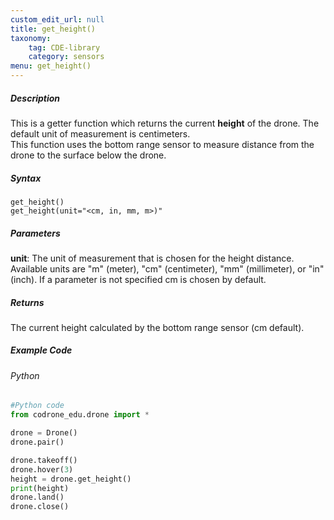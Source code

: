 ```yaml
---
custom_edit_url: null
title: get_height()
taxonomy:
    tag: CDE-library
    category: sensors
menu: get_height()
---
```


##### Description

This is a getter function which returns the current **height** of the drone. The default unit of measurement is centimeters. <br />
This function uses the bottom range sensor to measure distance from the drone to the surface below the drone. <br />

##### Syntax
```get_height()```<br />
```get_height(unit="<cm, in, mm, m>)"```<br />

##### Parameters
**unit**: The unit of measurement that is chosen for the height distance. Available units are "m" (meter), "cm" (centimeter), "mm" (millimeter), or "in" (inch). If a parameter is not specified cm is chosen by default.


##### Returns

The current height calculated by the bottom range sensor (cm default).

##### Example Code
###### Python
```python
#Python code
from codrone_edu.drone import *

drone = Drone()
drone.pair()

drone.takeoff()
drone.hover(3)
height = drone.get_height()
print(height)
drone.land()
drone.close()
```